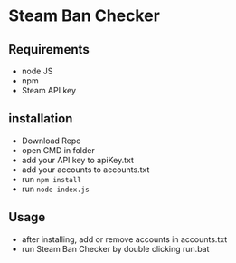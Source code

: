 # Steam Ban Checker
## Requirements
* node JS
* npm
* Steam API key
## installation
* Download Repo
* open CMD in folder
* add your API key to apiKey.txt
* add your accounts to accounts.txt
* run ```npm install```
* run ```node index.js```
## Usage
* after installing, add or remove accounts in accounts.txt
* run Steam Ban Checker by double clicking run.bat

